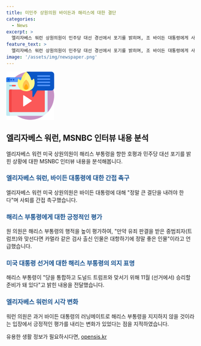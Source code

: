 ```yaml
---
title: 미민주 상원의원 바이든과 해리스에 대한 결단
categories:
  - News
excerpt: >
  엘리자베스 워런 상원의원이 민주당 대선 경선에서 포기를 밝히며, 조 바이든 대통령에게 사퇴를 촉구했다. MSNBC 인터뷰에서 바이든 대통령 후보가 물러날 경우 카멀라 해리스 부통령이 대통합과 트럼프와의 맞서기를 위해 승리할 준비가 돼 있다고 언급했다. 워런 의원은 해리스 부통령을 긍정적으로 평가하며, 좌파 성향으로 알려진 인물로, 바이든 대통령에 대한 지지 선언을 한 인물 중 하나로 언급되었다.
feature_text: >
  엘리자베스 워런 상원의원이 민주당 대선 경선에서 포기를 밝히며, 조 바이든 대통령에게 사퇴를 촉구했다. MSNBC 인터뷰에서 바이든 대통령 후보가 물러날 경우 카멀라 해리스 부통령이 대통합과 트럼프와의 맞서기를 위해 승리할 준비가 돼 있다고 언급했다. 워런 의원은 해리스 부통령을 긍정적으로 평가하며, 좌파 성향으로 알려진 인물로, 바이든 대통령에 대한 지지 선언을 한 인물 중 하나로 언급되었다.
image: '/assets/img/newspaper.png'
---
```


<p><img src="/assets/img/news.png" alt="rentncar 속보" /></p>

<h2 data-ke-size="size26">엘리자베스 워런, MSNBC 인터뷰 내용 분석</h2>

<p data-ke-size="size16">엘리자베스 워런 미국 상원의원이 해리스 부통령을 향한 호평과 민주당 대선 포기를 밝힌 상황에 대한 MSNBC 인터뷰 내용을 분석해봅니다.</p>

<h3><b><span style="color: #1a5490;">엘리자베스 워런, 바이든 대통령에 대한 간접 촉구</span></b></h3>

<p data-ke-size="size16">엘리자베스 워런 미국 상원의원은 바이든 대통령에 대해 "정말 큰 결단을 내려야 한다"며 사퇴를 간접 촉구했습니다.</p>

<h3><b><span style="color: #1a5490;">해리스 부통령에게 대한 긍정적인 평가</span></b></h3>

<p data-ke-size="size16">원 의원은 해리스 부통령의 행적을 높이 평가하여, "만약 유죄 판결을 받은 중범죄자(트럼프)와 맞선다면 카멀라 같은 검사 출신 인물은 대항하기에 정말 좋은 인물"이라고 언급했습니다.</p>

<h3><b><span style="color: #1a5490;">미국 대통령 선거에 대한 해리스 부통령의 의지 표명</span></b></h3>

<p data-ke-size="size16">해리스 부통령이 "당을 통합하고 도널드 트럼프와 맞서기 위해 11월 (선거에서) 승리할 준비가 돼 있다"고 밝힌 내용을 전달했습니다.</p>

<h3><b><span style="color: #1a5490;">엘리자베스 워런의 시각 변화</span></b></h3>

<p data-ke-size="size16">워런 의원은 과거 바이든 대통령의 러닝메이트로 해리스 부통령을 지지하지 않을 것이라는 입장에서 긍정적인 평가를 내리는 변화가 있었다는 점을 지적하였습니다.</p>
유용한 생활 정보가 필요하시다면, <a href="https://opensis.kr" rel="dofollow">opensis.kr</a>


